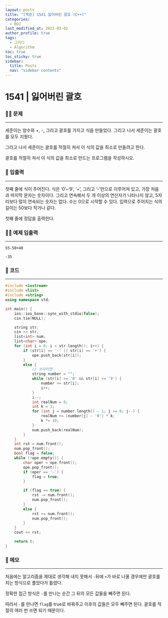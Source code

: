 ```yaml
---
layout: posts
title: "[백준] 1541 잃어버린 괄호 (C++)"
categories:
  - BOJ
last_modified_at: 2021-03-02
author_profile: true
tags:
  - 그리디
  - Algorithm
toc: true
toc_sticky: true
sidebar:
  title: Posts
  nav: "sidebar-contents"
---
```


# 1541 | 잃어버린 괄호


### 🙋‍♀️ 문제

-----

세준이는 양수와 +, -, 그리고 괄호를 가지고 식을 만들었다. 그리고 나서 세준이는 괄호를 모두 지웠다.

그리고 나서 세준이는 괄호를 적절히 쳐서 이 식의 값을 최소로 만들려고 한다.

괄호를 적절히 쳐서 이 식의 값을 최소로 만드는 프로그램을 작성하시오.

### 🙌 입출력

-----

첫째 줄에 식이 주어진다. 식은 ‘0’~‘9’, ‘+’, 그리고 ‘-’만으로 이루어져 있고, 가장 처음과 마지막 문자는 숫자이다. 그리고 연속해서 두 개 이상의 연산자가 나타나지 않고, 5자리보다 많이 연속되는 숫자는 없다. 수는 0으로 시작할 수 있다. 입력으로 주어지는 식의 길이는 50보다 작거나 같다.

첫째 줄에 정답을 출력한다.

### 🙋‍♂️ 예제 입출력

-----

```
55-50+40
```

```
-35
```

### 🚀 코드

-----

```c++
#include <iostream>
#include <list>
#include <string>
using namespace std;

int main() {
	ios::ios_base::sync_with_stdio(false);
	cin.tie(NULL);

	string str;
	cin >> str;
	list<int> num;
	list<char> ope;
	for (int i = 0; i < str.length(); i++) {
		if (str[i] == '-' || str[i] == '+') {
			ope.push_back(str[i]);
		}
		else {
			// 숫자이면
			string number = "";
			while (str[i] >= '0' && str[i] <= '9') {
				number += str[i];
				i++;
			}
			i--;
			int realNum = 0;
			int k = 1;
			for (int j = number.length() - 1; j >= 0; j--) {
				realNum += (number[j] - '0') * k;
				k *= 10;
			}
			num.push_back(realNum);
		}
	}
	int rst = num.front();
	num.pop_front();
	bool flag = false;
	while (!ope.empty()) {
		char oper = ope.front();
		ope.pop_front();
		if (oper == '-') {
			flag = true;
		}

		if (flag == true) {
			rst -= num.front();
			num.pop_front();
		}
		else {
			rst += num.front();
			num.pop_front();
		}
	}
	cout << rst;

	return 0;
}
```

### 🌠 메모

-----

처음에는 알고리즘을 제대로 생각해 내지 못해서 ```-```뒤에 ```+```가 바로 나올 경우에만 괄호를 치는 방식으로 풀었다가 틀렸다.

정확한 접근 방식은 ```-```를 만나는 순간 그 뒤의 모든 값들을 빼주면 된다.

따라서 ```-```를 만나면 ```flag```를 true로 바꿔주고 이후의 값들은 모두 빼주면 된다. 괄호를 적절히 여러 번 쓰면 되기 때문이다. 

